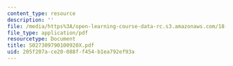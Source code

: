```yaml
---
content_type: resource
description: ''
file: /media/https%3A/open-learning-course-data-rc.s3.amazonaws.com/18-996-random-matrix-theory-and-its-applications-spring-2004/205f207ace20088ff454b1ea792ef93a_S027309790100920X.pdf
file_type: application/pdf
resourcetype: Document
title: S027309790100920X.pdf
uid: 205f207a-ce20-088f-f454-b1ea792ef93a
---
```

